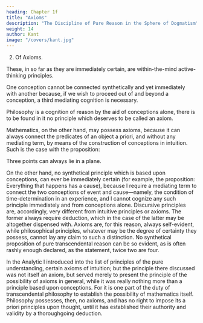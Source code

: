 ```yaml
---
heading: Chapter 1f
title: "Axioms"
description: "The Discipline of Pure Reason in the Sphere of Dogmatism"
weight: 14
author: Kant
image: "/covers/kant.jpg"
---
```



2. Of Axioms. 

These, in so far as they are immediately certain, are within-the-mind active-thinking principles.

One conception cannot be connected synthetically and yet immediately with another because, if we wish to proceed out of and beyond a conception, a third mediating cognition is necessary. 

Philosophy is a cognition of reason by the aid of conceptions alone, there is to be found in it no principle which deserves to be called an axiom.

Mathematics, on the other hand, may possess axioms, because it can always connect the predicates of an object a priori, and without any mediating term, by means of the construction of conceptions in intuition. Such is the case with the proposition: 

Three points can always lie in a plane. 

On the other hand, no synthetical principle which is based upon conceptions, can ever be immediately certain (for example, the proposition: Everything that happens has a cause), because I require a mediating term to connect the two conceptions of event and cause—namely, the condition of time-determination in an experience, and I cannot cognize any such principle immediately and from conceptions alone. Discursive principles are, accordingly, very different from intuitive principles or axioms. The former always require deduction, which in the case of the latter may be altogether dispensed with. Axioms are, for this reason, always self-evident, while philosophical principles, whatever may be the degree of certainty they possess, cannot lay any claim to such a distinction. No synthetical proposition of pure transcendental reason can be so evident, as is often rashly enough declared, as the statement, twice two are four.

In the Analytic I introduced into the list of principles of the pure understanding, certain axioms of intuition; but the principle there discussed was not itself an axiom, but served merely to present the principle of the possibility of axioms in general, while it was really nothing more than a principle based upon conceptions. For it is one part of the duty of transcendental philosophy to establish the possibility of mathematics itself. Philosophy possesses, then, no axioms, and has no right to impose its a priori principles upon thought, until it has established their authority and validity by a thoroughgoing deduction.

